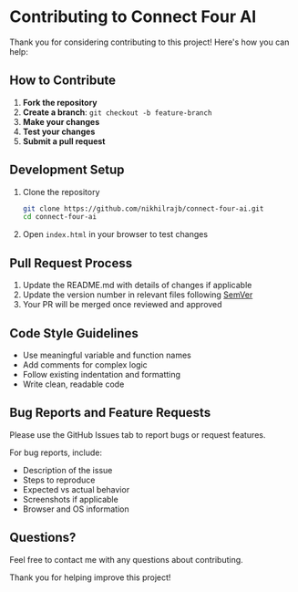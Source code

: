 # Contributing to Connect Four AI

Thank you for considering contributing to this project! Here's how you can help:

## How to Contribute

1. **Fork the repository**
2. **Create a branch**: `git checkout -b feature-branch`
3. **Make your changes**
4. **Test your changes**
5. **Submit a pull request**

## Development Setup

1. Clone the repository
   ```bash
   git clone https://github.com/nikhilrajb/connect-four-ai.git
   cd connect-four-ai
   ```

2. Open `index.html` in your browser to test changes

## Pull Request Process

1. Update the README.md with details of changes if applicable
2. Update the version number in relevant files following [SemVer](http://semver.org/)
3. Your PR will be merged once reviewed and approved

## Code Style Guidelines

- Use meaningful variable and function names
- Add comments for complex logic
- Follow existing indentation and formatting
- Write clean, readable code

## Bug Reports and Feature Requests

Please use the GitHub Issues tab to report bugs or request features.

For bug reports, include:
- Description of the issue
- Steps to reproduce
- Expected vs actual behavior
- Screenshots if applicable
- Browser and OS information

## Questions?

Feel free to contact me with any questions about contributing.

Thank you for helping improve this project!
